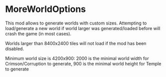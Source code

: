 # MoreWorldOptions
This mod allows to generate worlds with custom sizes.
Attempting to load/generate a new world if world larger was generated/loaded before will crash the game (in most cases).

Worlds larger than 8400x2400 tiles will not load if the mod has been disabled.

Minimum world size is 4200x900:
  2000 is the minimal world width for Crimson/Corruption to generate,
  900 is the minimal world height for Temple to generate
